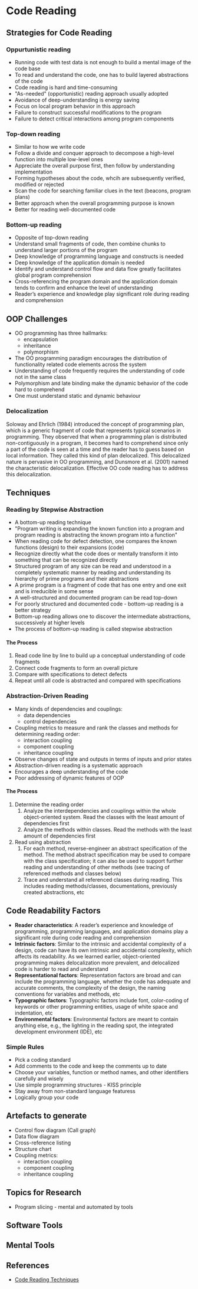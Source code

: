 # Code Reading

## Strategies for Code Reading

### Oppurtunistic reading

* Running code with test data is not enough to build a mental image of the code base
* To read and understand the code, one has to build layered abstractions of the code
* Code reading is hard and time-consuming
* "As-needed" (opportunistic) reading approach usually adopted
* Avoidance of deep-understanding is energy saving
* Focus on local program behavior in this approach
* Failure to construct successful modifications to the program
* Failure to detect critical interactions among program components

### Top-down reading

* Similar to how we write code
* Follow a divide and conquer approach to decompose a high-level function into multiple low-level ones
* Appreciate the overall purpose first, then follow by understanding implementation
* Forming hypotheses about the code, whcih are subsequently verified, modified or rejected
* Scan the code for searching familiar clues in the text (beacons, program plans)
* Better approach when the overall programming purpose is known
* Better for reading well-documented code

### Bottom-up reading

* Opposite of top-down reading
* Understand small fragments of code, then combine chunks to understand larger portions of the program
* Deep knowledge of programming language and constructs is needed
* Deep knowledge of the application domain is needed
* Identify and understand control flow and data flow greatly facilitates global program comprehension
* Cross-referencing the program domain and the application domain tends
to confirm and enhance the level of understanding
* Reader’s experience and knowledge play significant role during reading and comprehension


## OOP Challenges

* OO programming has three hallmarks:
    * encapsulation
    * inheritance
    * polymorphism
* The OO programming paradigm encourages the distribution of functionality related code elements across the system
* Understanding of code frequently requires the understanding of code not in the same class
* Polymorphism and late binding make the dynamic behavior of the code hard to comprehend
* One must understand static and dynamic behaviour

### Delocalization

Soloway and Ehrlich (1984) introduced the concept of programming plan,
which is a generic fragment of code that represents typical scenarios in programming.
They observed that when a programming plan is distributed non-contiguously in a program,
it becomes hard to comprehend since only a part of the code is seen at a time and the reader
has to guess based on local information. They called this kind of plan delocalized.
This delocalized nature is pervasive in OO programming, and Dunsmore et al. (2001)
named the characteristic delocalization. Effective OO code reading
has to address this delocalization.

## Techniques

### Reading by Stepwise Abstraction

* A bottom-up reading technique
* "Program writing is expanding the known function into a program and program reading is abstracting the known program into a function"
* When reading code for defect detection, one compares the known functions (design) to their expansions (code)
* Recognize directly what the code does or mentally transform it into something that can be recognized directly
* Structured program of any size can be read and understood in a completely systematic manner by reading and understanding its hierarchy of prime programs and their abstractions
* A prime program is a fragment of code that has one entry and one exit and is irreducible in some sense
* A well-structured and documented program can be read top-down
* For poorly structured and documented code - bottom-up reading is a better strategy
* Bottom-up reading allows one to discover the intermediate abstractions, successively at higher levels
* The process of bottom-up reading is called stepwise abstraction

#### The Process

1. Read code line by line to build up a conceptual understanding of code fragments
1. Connect code fragments to form an overall picture
1. Compare with specifications to detect defects
1. Repeat until all code is abstracted and compared with specifications

### Abstraction-Driven Reading

* Many kinds of dependencies and couplings:
    * data dependencies
    * control dependencies
* Coupling metrics to measure and rank the classes and methods for determining reading order:
    * interaction coupling
    * component coupling
    * inheritance coupling
* Observe changes of state and outputs in terms of inputs and prior states
* Abstraction-driven reading is a systematic approach
* Encourages a deep understanding of the code
* Poor addressing of dynamic features of OOP

#### The Process

1. Determine the reading order
    1. Analyze the interdependencies and couplings within the whole object-oriented system. Read the classes with the least amount of dependencies first
    1. Analyze the methods within classes. Read the methods with the least amount of dependencies first
1. Read using abstraction
    1. For each method, reverse-engineer an abstract specification of the method. The method abstract specification may be used to compare with the class specification; it can also be used to support further reading and understanding of other methods (see tracing of referenced methods and classes below)
    1. Trace and understand all referenced classes during reading. This includes reading methods/classes, documentations, previously created abstractions, etc

## Code Readability Factors

* **Reader characteristics**: A reader’s experience and knowledge of programming, programming languages, and application domains play a significant role during code reading and comprehension
* **Intrinsic factors**: Similar to the intrinsic and accidental complexity of a design, code can have its own intrinsic and accidental complexity, which affects its readability. As we learned earlier, object-oriented programming makes delocalization more prevalent, and delocalized code is harder to read and understand
* **Representational factors**: Representation factors are broad and can include the programming language, whether the code has adequate and accurate comments, the complexity of the design, the naming conventions for variables and methods, etc
* **Typographic factors**: Typographic factors include font, color-coding of keywords or other programming entities, usage of white space and indentation, etc
* **Environmental factors**: Environmental factors are meant to contain anything else, e.g., the lighting in the reading spot, the integrated development environment (IDE), etc

### Simple Rules

* Pick a coding standard
* Add comments to the code and keep the comments up to date
* Choose your variables, function or method names, and other identifiers carefully and wisely
* Use simple programming structures - KISS principle
* Stay away from non-standard language featuress
* Logically group your code

## Artefacts to generate

* Control flow diagram (Call graph)
* Data flow diagram
* Cross-reference listing
* Structure chart
* Coupling metrics:
    * interaction coupling
    * component coupling
    * inheritance coupling

## Topics for Research

* Program slicing - mental and automated by tools

## Software Tools

## Mental Tools


## References

* [Code Reading Techniques](http://www.apress.com/la/book/9781484223451)

